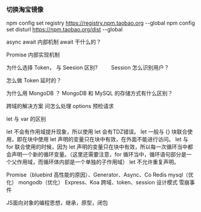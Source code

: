 ### 切换淘宝镜像
npm config set registry https://registry.npm.taobao.org --global
npm config set disturl https://npm.taobao.org/dist --global

async await 内部机制 await 干什么的？

Promise 内部实现机制

为什么选择 Token， 与 Seesion 区别?
　　
Session 怎么识别用户？

怎么做 Token 延时的？

为什么用 MongoDB ？ MongoDB 和 MySQL 的存储方式有什么区别？

跨域的解决方案
问怎么处理 options 预检请求

let 与 var 的区别

let 不会有作用域提升现象，所以使用 let 会有TDZ错误。
let 一般与 {} 块联合使用，即在块中使用 let 声明的变量只在块中有效，在外面不能进行访问。
let 与 for 联合使用的时候，因为 let 声明的变量只在块中有效，所以每一次循环当中都会声明一个新的循环变量。（这里还需要注意，for 循环当中，循环语句部分是一个父作用域，而循环体内部是一个单独的子作用域）
let 不允许重复声明。

Promise（bluebird 高性能的原因）、Generator、Async、Co
Redis
mysql（优化）
mongodb（优化）
Express、Koa
跨域、token、session
设计模式
雪崩事件

JS面向对象的编程思想，继承，原型，闭包